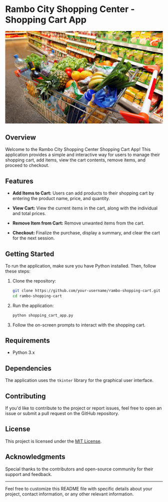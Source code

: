 
# Rambo City Shopping Center - Shopping Cart App


![Shopping Cart App](https://github.com/fantastic-rambo/shopping-cart-app/blob/main/image/shopping-cart.png)

## Overview

Welcome to the Rambo City Shopping Center Shopping Cart App! This application provides a simple and interactive way for users to manage their shopping cart, add items, view the cart contents, remove items, and proceed to checkout.


## Features

- **Add Items to Cart:** Users can add products to their shopping cart by entering the product name, price, and quantity.

- **View Cart:** View the current items in the cart, along with the individual and total prices.

- **Remove Item from Cart:** Remove unwanted items from the cart.

- **Checkout:** Finalize the purchase, display a summary, and clear the cart for the next session.

## Getting Started

To run the application, make sure you have Python installed. Then, follow these steps:

1. Clone the repository:

   ```bash
   git clone https://github.com/your-username/rambo-shopping-cart.git
   cd rambo-shopping-cart
   ```

2. Run the application:

   ```bash
   python shopping_cart_app.py
   ```

3. Follow the on-screen prompts to interact with the shopping cart.

## Requirements

- Python 3.x

## Dependencies

The application uses the `tkinter` library for the graphical user interface.

## Contributing

If you'd like to contribute to the project or report issues, feel free to open an issue or submit a pull request on the GitHub repository.

## License

This project is licensed under the [MIT License](LICENSE.md).

## Acknowledgments

Special thanks to the contributors and open-source community for their support and feedback.

---

Feel free to customize this README file with specific details about your project, contact information, or any other relevant information.